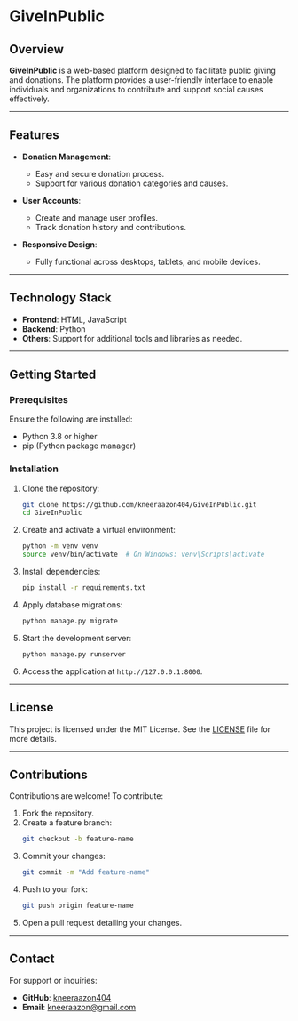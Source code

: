 # GiveInPublic  

## Overview  

**GiveInPublic** is a web-based platform designed to facilitate public giving and donations. The platform provides a user-friendly interface to enable individuals and organizations to contribute and support social causes effectively.  

---

## Features  

- **Donation Management**:  
  - Easy and secure donation process.  
  - Support for various donation categories and causes.  

- **User Accounts**:  
  - Create and manage user profiles.  
  - Track donation history and contributions.  

- **Responsive Design**:  
  - Fully functional across desktops, tablets, and mobile devices.  

---

## Technology Stack  

- **Frontend**: HTML, JavaScript  
- **Backend**: Python  
- **Others**: Support for additional tools and libraries as needed.  

---

## Getting Started  

### Prerequisites  

Ensure the following are installed:  
- Python 3.8 or higher  
- pip (Python package manager)  

### Installation  

1. Clone the repository:  
   ```bash  
   git clone https://github.com/kneeraazon404/GiveInPublic.git  
   cd GiveInPublic  
   ```  

2. Create and activate a virtual environment:  
   ```bash  
   python -m venv venv  
   source venv/bin/activate  # On Windows: venv\Scripts\activate  
   ```  

3. Install dependencies:  
   ```bash  
   pip install -r requirements.txt  
   ```  

4. Apply database migrations:  
   ```bash  
   python manage.py migrate  
   ```  

5. Start the development server:  
   ```bash  
   python manage.py runserver  
   ```  

6. Access the application at `http://127.0.0.1:8000`.  

---

## License  

This project is licensed under the MIT License. See the [LICENSE](LICENSE) file for more details.  

---

## Contributions  

Contributions are welcome! To contribute:  

1. Fork the repository.  
2. Create a feature branch:  
   ```bash  
   git checkout -b feature-name  
   ```  
3. Commit your changes:  
   ```bash  
   git commit -m "Add feature-name"  
   ```  
4. Push to your fork:  
   ```bash  
   git push origin feature-name  
   ```  
5. Open a pull request detailing your changes.  

---

## Contact  

For support or inquiries:  
- **GitHub**: [kneeraazon404](https://github.com/kneeraazon404)  
- **Email**: kneeraazon@gmail.com  
